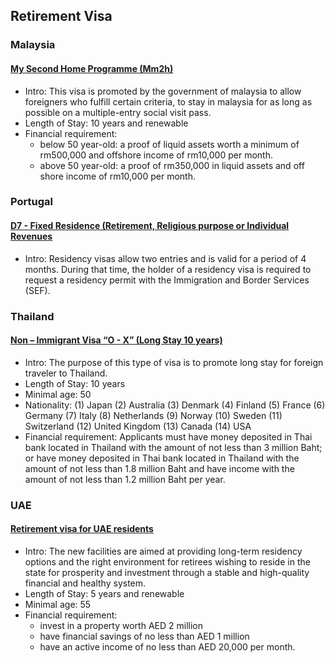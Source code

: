 ## Retirement Visa

### Malaysia

#### [My Second Home Programme (Mm2h)](https://www.malaysia.gov.my/portal/content/15167)

- Intro: This visa is promoted by the government of malaysia to allow foreigners who fulfill certain criteria, to stay in malaysia for as long as possible on a multiple-entry social visit pass.
- Length of Stay: 10 years and renewable
- Financial requirement:
  - below 50 year-old: a proof of liquid assets worth a minimum of rm500,000 and offshore income of rm10,000 per month.
  - above 50 year-old: a proof of rm350,000 in liquid assets and off shore income of rm10,000 per month.

### Portugal

#### [D7 - Fixed Residence (Retirement, Religious purpose or Individual Revenues](https://vistos.mne.gov.pt/en/national-visas/general-information/type-of-visa#fixed-residency)

- Intro: Residency visas allow two entries and is valid for a period of 4 months. During that time, the holder of a residency visa is required to request a residency permit with the Immigration and Border Services (SEF).

### Thailand

#### [Non – Immigrant Visa “O - X” (Long Stay 10 years)](https://consular.mfa.go.th/th/content/80938-non-–-immigrant-visa-“o-x”-(long-stay-10-years))

- Intro: The purpose of this type of visa is to promote long stay for foreign traveler to Thailand.
- Length of Stay: 10 years
- Minimal age: 50
- Nationality: (1) Japan (2) Australia (3) Denmark (4) Finland (5) France (6) Germany (7) Italy (8) Netherlands (9) Norway (10) Sweden (11) Switzerland (12) United Kingdom (13) Canada (14) USA
- Financial requirement: Applicants must have money deposited in Thai bank located in Thailand with the amount of not less than 3 million Baht; or have money deposited in Thai bank located in Thailand with the amount of not less than 1.8 million Baht and have income with the amount of not less than 1.2 million Baht per year.

### UAE

#### [Retirement visa for UAE residents](https://u.ae/en/information-and-services/visa-and-emirates-id/types-of-visa/retirement-visa-for-uae-residents)

- Intro: The new facilities are aimed at providing long-term residency options and the right environment for retirees wishing to reside in the state for prosperity and investment through a stable and high-quality financial and healthy system.
- Length of Stay: 5 years and renewable
- Minimal age: 55
- Financial requirement:
  - invest in a property worth AED 2 million
  - have financial savings of no less than AED 1 million
  - have an active income of no less than AED 20,000 per month.
